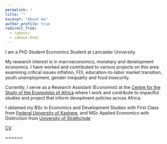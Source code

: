```yaml
---
permalink: /
title: ""
excerpt: "About me"
author_profile: true
redirect_from: 
  - /about/
  - /about.html
---
```

I am a PhD Student Economics Student at Lancaster University. 

My research interest is in macroeconomics, monetary and development economics. I have worked and contributed to various projects on this area examining critical issues inflation, FDI, education-to-labor market transition, youth unemployment, gender inequality and food insecurity.

Currently, I serve as a Research Assistant (Economist) at the [Centre for the Study of the Economies of Africa](https://www.cseaafrica.org/) where I work and contribute to impactful studies and project that inform devoplment policies across Africa.

I obtained my BSc in Economics and Development Studies with First Class from [Federal University of Kashere](https://fukashere.edu.ng/), and MSc Applied Economics with Distinction from [University of Strathclyde](https://www.strath.ac.uk/business/economics/)

[CV](https://drive.google.com/file/d/1xqM30OVxvSNkSEU50R6p4wK647AevtFk/view?usp=sharing)

======
